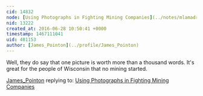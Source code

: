 ```yaml
---
cid: 14832
node: [Using Photographs in Fighting Mining Companies](../notes/mlamadrid/06-22-2016/using-photographs-in-fighting-mining-companies)
nid: 13222
created_at: 2016-06-28 10:50:41 +0000
timestamp: 1467111041
uid: 481153
author: [James_Pointon](../profile/James_Pointon)
---
```


Well, they do say that one picture is worth more than a thousand words. It's great for the people of Wisconsin that no mining started.

[James_Pointon](../profile/James_Pointon) replying to: [Using Photographs in Fighting Mining Companies](../notes/mlamadrid/06-22-2016/using-photographs-in-fighting-mining-companies)

